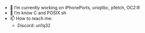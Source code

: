 - 🔭 I’m currently working on iPhonePorts, uniqlibc, pfetch, OC2:R
- 🌱 I’m know C and POSIX sh
- 📫 How to reach me:
  - Discord: un1q32
